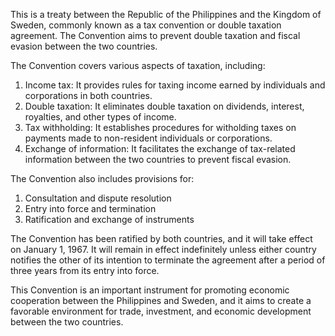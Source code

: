 This is a treaty between the Republic of the Philippines and the Kingdom of Sweden, commonly known as a tax convention or double taxation agreement. The Convention aims to prevent double taxation and fiscal evasion between the two countries.

The Convention covers various aspects of taxation, including:

1. Income tax: It provides rules for taxing income earned by individuals and corporations in both countries.
2. Double taxation: It eliminates double taxation on dividends, interest, royalties, and other types of income.
3. Tax withholding: It establishes procedures for witholding taxes on payments made to non-resident individuals or corporations.
4. Exchange of information: It facilitates the exchange of tax-related information between the two countries to prevent fiscal evasion.

The Convention also includes provisions for:

1. Consultation and dispute resolution
2. Entry into force and termination
3. Ratification and exchange of instruments

The Convention has been ratified by both countries, and it will take effect on January 1, 1967. It will remain in effect indefinitely unless either country notifies the other of its intention to terminate the agreement after a period of three years from its entry into force.

This Convention is an important instrument for promoting economic cooperation between the Philippines and Sweden, and it aims to create a favorable environment for trade, investment, and economic development between the two countries.